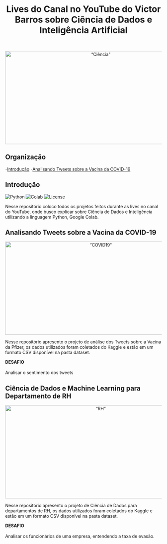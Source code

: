 <h1 align="center"> Lives do Canal no YouTube do Victor Barros sobre Ciência de Dados e Inteligência Artificial </h1> <br>
<p align="center">
  <a href="https://github.com/ovictorbarros/lives-ovictorbarros">
    <img alt=“Ciência" title=“Ciência de Dados src="https://insightlab.ufc.br/wp-content/uploads/2020/06/canais-jpeg.jpg" width="600" height="300">
  </a>
</p>

## Organização
-[Introdução](#introdução)
-[Analisando Tweets sobre a Vacina da COVID-19](https://github.com/ovictorbarros/lives-ovictorbarros/tree/main/Analisando%20Tweets%20sobre%20a%20Vacina%20da%20COVID-19)

## Introdução
![Python](https://img.shields.io/badge/python-v3.6+-blue.svg)
[![Colab](https://colab.research.google.com/assets/colab-badge.svg)](https://colab.research.google.com/drive/1n8N2zZf9KLN91AkOflHFO0LpD1svzzEC)
[![License](https://img.shields.io/badge/license-MIT-blue.svg)](https://opensource.org/licenses/MIT)

Nesse repositório coloco todos os projetos feitos durante as lives no canal do YouTube, onde busco explicar sobre Ciência de Dados e Inteligência utilizando a linguagem Python, Google Colab. 

## Analisando Tweets sobre a Vacina da COVID-19
<p align="center">
 <a href="https://github.com/ovictorbarros/lives-ovictorbarros/tree/main/Analisando%20Tweets%20sobre%20a%20Vacina%20da%20COVID-19">
   <img alt=“COVID19" title=“Tweets sobre a Vacina" src="https://s3.amazonaws.com/static-wiseup-blog.gazetadopovo.com.br/wp-content/uploads/2020/12/11182125/Pfizer2.jpg" width="600" height="300">
  </a>
</p>

Nesse repositório apresento o projeto de análise dos Tweets sobre a Vacina da Pfizer, os dados utilizados foram coletados do Kaggle e estão em um formato CSV disponível na pasta dataset. 

<b>DESAFIO</b><br><br>
Analisar o sentimento dos tweets

## Ciência de Dados e Machine Learning para Departamento de RH
<p align="center">
 <a href="https://github.com/ovictorbarros/lives-ovictorbarros/tree/main/Cie%CC%82ncia%20de%20Dados%20e%20Machine%20Learning%20para%20Departamento%20de%20RH/code">
   <img alt=“RH" title=“RH" src="https://encrypted-tbn0.gstatic.com/images?q=tbn:ANd9GcSMVHeYppyKpwfnEEsY7SN1u6hUj8aBAKptB0gjNLEBtdQNjs2ayj4e3AHQF9twgvMh95w&usqp=CAU" width="600" height="300">
  </a>
</p>

Nesse repositório apresento o projeto de Ciência de Dados para departamentos de RH, os dados utilizados foram coletados do Kaggle e estão em um formato CSV disponível na pasta dataset. 

<b>DESAFIO</b><br><br>
Analisar os funcionários de uma empresa, entendendo a taxa de evasão. 
